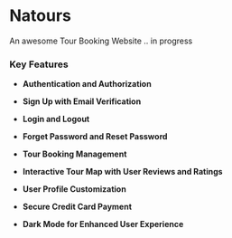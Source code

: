 # Natours
An awesome Tour Booking Website .. in progress

### Key Features

- **Authentication and Authorization**

- **Sign Up with Email Verification**

- **Login and Logout**

- **Forget Password and Reset Password**

- **Tour Booking Management**

- **Interactive Tour Map with User Reviews and Ratings**

- **User Profile Customization**

- **Secure Credit Card Payment**

- **Dark Mode for Enhanced User Experience**
